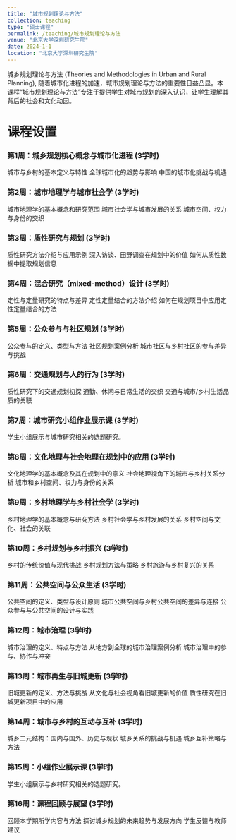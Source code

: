 ```yaml
---
title: "城市规划理论与方法"
collection: teaching
type: "硕士课程"
permalink: /teaching/城市规划理论与方法
venue: "北京大学深圳研究生院"
date: 2024-1-1
location: "北京大学深圳研究生院"
---
```


城乡规划理论与方法 (Theories and Methodologies in Urban and Rural Planning),
随着城市化进程的加速，城市规划理论与方法的重要性日益凸显。本课程“城市规划理论与方法”专注于提供学生对城市规划的深入认识，让学生理解其背后的社会和文化动因。


课程设置
======

### 第1周：城乡规划核心概念与城市化进程 (3学时)

城市与乡村的基本定义与特性
全球城市化的趋势与影响
中国的城市化挑战与机遇

### 第2周：城市地理学与城市社会学 (3学时)

城市地理学的基本概念和研究范围
城市社会学与城市发展的关系
城市空间、权力与身份的交织

### 第3周：质性研究与规划 (3学时)

质性研究方法介绍与应用示例
深入访谈、田野调查在规划中的价值
如何从质性数据中提取规划信息

### 第4周：混合研究（mixed-method）设计 (3学时)

定性与定量研究的特点与差异
定性定量结合的方法介绍
如何在规划项目中应用定性定量结合的方法

### 第5周：公众参与与社区规划 (3学时)

公众参与的定义、类型与方法
社区规划案例分析
城市社区与乡村社区的参与差异与挑战

### 第6周：交通规划与人的行为 (3学时)

质性研究下的交通规划初探
通勤、休闲与日常生活的交织
交通与城市/乡村生活品质的关联

### 第7周：城市研究小组作业展示课 (3学时)
学生小组展示与城市研究相关的选题研究。

### 第8周：文化地理与社会地理在规划中的应用 (3学时)

文化地理学的基本概念及其在规划中的意义
社会地理视角下的城市与乡村关系分析
城市和乡村空间、权力与身份的关系

### 第9周：乡村地理学与乡村社会学 (3学时)

乡村地理学的基本概念与研究方法
乡村社会学与乡村发展的关系
乡村空间与文化、社会的关联

### 第10周：乡村规划与乡村振兴 (3学时)

乡村的传统价值与现代挑战
乡村规划方法与策略
乡村旅游与乡村复兴的关系

### 第11周：公共空间与公众生活 (3学时)

公共空间的定义、类型与设计原则
城市公共空间与乡村公共空间的差异与连接
公众参与与公共空间的设计与实践

### 第12周：城市治理 (3学时)

城市治理的定义、特点与方法
从地方到全球的城市治理案例分析
城市治理中的参与、协作与冲突

### 第13周：城市再生与旧城更新 (3学时)

旧城更新的定义、方法与挑战
从文化与社会视角看旧城更新的价值
质性研究在旧城更新项目中的应用

### 第14周：城市与乡村的互动与互补 (3学时)

城乡二元结构：国内与国外、历史与现状
城乡关系的挑战与机遇
城乡互补策略与方法

### 第15周：小组作业展示课 (3学时)

学生小组展示与乡村研究相关的选题研究。

### 第16周：课程回顾与展望 (3学时)

回顾本学期所学内容与方法
探讨城乡规划的未来趋势与发展方向
学生反馈与教师建议

